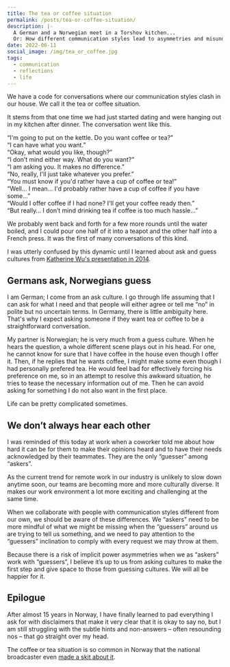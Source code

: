 ```yaml
---
title: The tea or coffee situation
permalink: /posts/tea-or-coffee-situation/
description: |-
  A German and a Norwegian meet in a Torshov kitchen...  
  Or: How different communication styles lead to asymmetries and misunderstandings.
date: 2022-06-11
social_image: /img/tea_or_coffee.jpg
tags:
  - communication
  - reflections
  - life
---
```


We have a code for conversations where our communication styles clash in our house. We call it the tea or coffee situation. 

It stems from that one time we had just started dating and were hanging out in my kitchen after dinner. The conversation went like this.

“I'm going to put on the kettle. Do you want coffee or tea?” <br/>
“I can have what you want.” <br/>
“Okay, what would you like, though?” <br/>
“I don’t mind either way. What do you want?” <br/>
“I am asking you. It makes no difference.” <br/>
“No, really, I'll just take whatever you prefer.” <br/>
“You must know if you'd rather have a cup of coffee or tea!” <br/>
“Well… I mean… I'd probably rather have a cup of coffee if you have some…” <br/>
“Would I offer coffee if I had none? I'll get your coffee ready then.” <br/>
“But really… I don’t mind drinking tea if coffee is too much hassle…” <br/>

We probably went back and forth for a few more rounds until the water boiled, and I could pour one half of it into a teapot and the other half into a French press. It was the first of many conversations of this kind.

I was utterly confused by this dynamic until I learned about ask and guess cultures from [Katherine Wu's presentation in 2014](https://youtu.be/Fi9uBYIbNFc).

## Germans ask, Norwegians guess

I am German; I come from an ask culture. I go through life assuming that I can ask for what I need and that people will either agree or tell me “no” in polite but no uncertain terms. In Germany, there is little ambiguity here. That's why I expect asking someone if they want tea or coffee to be a straightforward conversation.

My partner is Norwegian; he is very much from a guess culture. When he hears the question, a whole different scene plays out in his head. For one, he cannot know for sure that I have coffee in the house even though I offer it. Then, if he replies that he wants coffee, I might make some even though I had personally prefered tea. He would feel bad for effectively forcing his preference on me, so in an attempt to resolve this awkward situation, he tries to tease the necessary information out of me. Then he can avoid asking for something I do not also want in the first place.

Life can be pretty complicated sometimes.

## We don’t always hear each other

I was reminded of this today at work when a coworker told me about how hard it can be for them to make their opinions heard and to have their needs acknowledged by their teammates. They are the only “guesser” among “askers”.

As the current trend for remote work in our industry is unlikely to slow down anytime soon, our teams are becoming more and more culturally diverse. It makes our work environment a lot more exciting and challenging at the same time.

When we collaborate with people with communication styles different from our own, we should be aware of these differences. We “askers” need to be more mindful of what we might be missing when the “guessers” around us are trying to tell us something, and we need to pay attention to the “guessers” inclination to comply with every request we may throw at them.

Because there is a risk of implicit power asymmetries when we as “askers” work with “guessers”, I believe it’s up to us from asking cultures to make the first step and give space to those from guessing cultures. We will all be happier for it.


## Epilogue

After almost 15 years in Norway, I have finally learned to pad everything I ask for with disclaimers that make it very clear that it is okay to say no, but I am still struggling with the subtle hints and non-answers – often resounding nos – that go straight over my head.

The coffee or tea situation is so common in Norway that the national broadcaster even [made a skit about it](https://youtu.be/zfzhJfH4RDU).